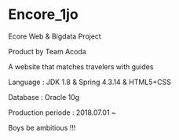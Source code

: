 # Encore_1jo

Ecore Web & Bigdata Project 

Product by Team Acoda 

A website that matches travelers with guides

Language : JDK 1.8 & Spring 4.3.14 & HTML5+CSS

Database : Oracle 10g


Production periode : 2018.07.01 ~ 

Boys be ambitious !!!

